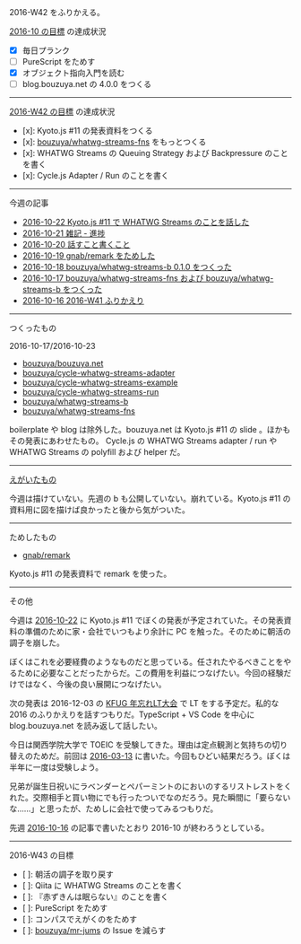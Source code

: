 2016-W42 をふりかえる。

[2016-10 の目標][2016-09-30] の達成状況

- [x] 毎日プランク
- [ ] PureScript をためす
- [x] オブジェクト指向入門を読む
- [ ] blog.bouzuya.net の 4.0.0 をつくる

-----

[2016-W42 の目標][2016-10-16] の達成状況

- [x]: Kyoto.js #11 の発表資料をつくる
- [x]: [bouzuya/whatwg-streams-fns][] をもっとつくる
- [x]: WHATWG Streams の Queuing Strategy および Backpressure のことを書く
- [x]: Cycle.js Adapter / Run のことを書く

-----

今週の記事

- [2016-10-22 Kyoto.js #11 で WHATWG Streams のことを話した][2016-10-22]
- [2016-10-21 雑記 - 進捗][2016-10-21]
- [2016-10-20 話すこと書くこと][2016-10-20]
- [2016-10-19 gnab/remark をためした][2016-10-19]
- [2016-10-18 bouzuya/whatwg-streams-b 0.1.0 をつくった][2016-10-18]
- [2016-10-17 bouzuya/whatwg-streams-fns および bouzuya/whatwg-streams-b をつくった][2016-10-17]
- [2016-10-16 2016-W41 ふりかえり][2016-10-16]

-----

つくったもの

2016-10-17/2016-10-23

- [bouzuya/bouzuya.net][]
- [bouzuya/cycle-whatwg-streams-adapter][]
- [bouzuya/cycle-whatwg-streams-example][]
- [bouzuya/cycle-whatwg-streams-run][]
- [bouzuya/whatwg-streams-b][]
- [bouzuya/whatwg-streams-fns][]

boilerplate や blog は除外した。bouzuya.net は Kyoto.js #11 の slide 。ほかもその発表にあわせたもの。 Cycle.js の WHATWG Streams adapter / run や WHATWG Streams の polyfill および helper だ。

-----

[えがいたもの](http://floating-scrubland-79854.herokuapp.com/)

今週は描けていない。先週の b も公開していない。崩れている。Kyoto.js #11 の資料用に図を描けば良かったと後から気がついた。

-----

ためしたもの

- [gnab/remark][]

Kyoto.js #11 の発表資料で remark を使った。

-----

その他

今週は [2016-10-22][] に Kyoto.js #11 でぼくの発表が予定されていた。その発表資料の準備のために家・会社でいつもより余計に PC を触った。そのために朝活の調子を崩した。

ぼくはこれを必要経費のようなものだと思っている。任されたやるべきことをやるために必要なことだったからだ。この費用を利益につなげたい。今回の経験だけではなく、今後の良い展開につなげたい。

次の発表は 2016-12-03 の [KFUG 年忘れLT大会](http://kfug.connpass.com/event/42765/) で LT をする予定だ。私的な 2016 のふりかえりを話すつもりだ。TypeScript + VS Code を中心に blog.bouzuya.net を読み返して話したい。

今日は関西学院大学で TOEIC を受験してきた。理由は定点観測と気持ちの切り替えのためだ。前回は [2016-03-13][] に書いた。今回もひどい結果だろう。ぼくは半年に一度は受験しよう。

兄弟が誕生日祝いにラベンダーとペパーミントのにおいのするリストレストをくれた。交際相手と買い物にでも行ったついでなのだろう。見た瞬間に「要らないな……」と思ったが、ためしに会社で使ってみるつもりだ。

先週 [2016-10-16][] の記事で書いたとおり 2016-10 が終わろうとしている。

-----

2016-W43 の目標

- [ ]: 朝活の調子を取り戻す
- [ ]: Qiita に WHATWG Streams のことを書く
- [ ]: 『赤ずきんは眠らない』のことを書く
- [ ]: PureScript をためす
- [ ]: コンパスでえがくのをためす
- [ ]: [bouzuya/mr-jums][] の Issue を減らす

[2016-03-13]: https://blog.bouzuya.net/2016/03/13/
[2016-09-30]: https://blog.bouzuya.net/2016/09/30/
[2016-10-16]: https://blog.bouzuya.net/2016/10/16/
[2016-10-17]: https://blog.bouzuya.net/2016/10/17/
[2016-10-18]: https://blog.bouzuya.net/2016/10/18/
[2016-10-19]: https://blog.bouzuya.net/2016/10/19/
[2016-10-20]: https://blog.bouzuya.net/2016/10/20/
[2016-10-21]: https://blog.bouzuya.net/2016/10/21/
[2016-10-22]: https://blog.bouzuya.net/2016/10/22/
[bouzuya/bouzuya.net]: https://github.com/bouzuya/bouzuya.net
[bouzuya/cycle-whatwg-streams-adapter]: https://github.com/bouzuya/cycle-whatwg-streams-adapter
[bouzuya/cycle-whatwg-streams-example]: https://github.com/bouzuya/cycle-whatwg-streams-example
[bouzuya/cycle-whatwg-streams-run]: https://github.com/bouzuya/cycle-whatwg-streams-run
[bouzuya/mr-jums]: https://github.com/bouzuya/mr-jums
[bouzuya/whatwg-streams-b]: https://github.com/bouzuya/whatwg-streams-b
[bouzuya/whatwg-streams-fns]: https://github.com/bouzuya/whatwg-streams-fns
[gnab/remark]: https://github.com/gnab/remark

